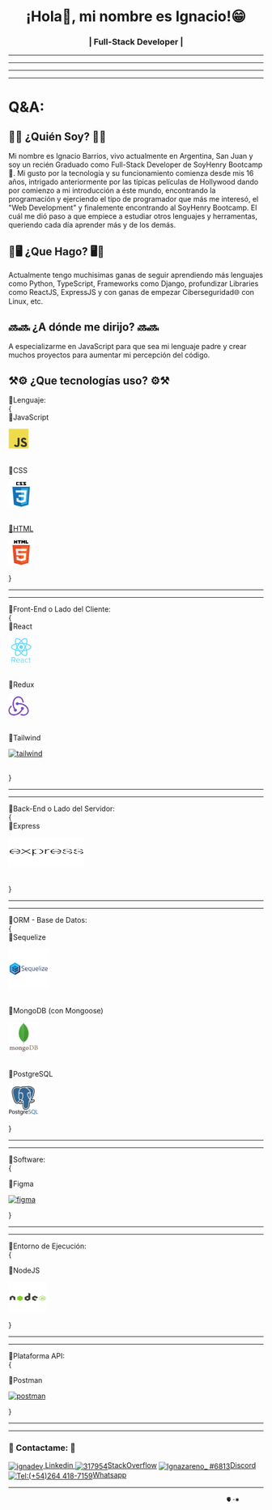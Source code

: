 <h1 align="center">¡Hola🤝, mi nombre es Ignacio!😁</h1>
<h3 align="center">| Full-Stack Developer |</h3>

-----------------------------------------------------------------------------------------------------------------------------------------------------------------------
-----------------------------------------------------------------------------------------------------------------------------------------------------------------------
-----------------------------------------------------------------------------------------------------------------------------------------------------------------------
-----------------------------------------------------------------------------------------------------------------------------------------------------------------------

<h1>Q&A:</h1>


<h2>👳🏻 ¿Quién Soy? 👳🏻</h2>
  
 Mi nombre es Ignacio Barrios, vivo actualmente en Argentina, San Juan y soy un recién Graduado como Full-Stack Developer de SoyHenry Bootcamp🥹.
 Mi gusto por la tecnología y su funcionamiento comienza desde mis 16 años, intrigado anteriormente por las típicas películas de Hollywood dando por comienzo a mi introducción a éste mundo, encontrando la programación y ejerciendo el tipo de programador que más me interesó, el "Web Development" y finalemente encontrando al SoyHenry Bootcamp. El cuál me dió paso a que empiece a estudiar otros lenguajes y herramentas, queriendo cada día aprender más y de los demás.

<h2>🤔🖥 ¿Que Hago? 🖥🤔</h2>
  
Actualmente tengo muchisimas ganas de seguir aprendiendo más lenguajes como Python, TypeScript, Frameworks como Django, profundizar Libraries como ReactJS, ExpressJS y con ganas de empezar Ciberseguridad🌐 con Linux, etc.
  
  
<h2>🔜🔜 ¿A dónde me dirijo? 🔜🔜</h2>
  
A especializarme en JavaScript para que sea mi lenguaje padre y crear muchos proyectos para aumentar mi percepción del código.


<h2>⚒⚙ ¿Que tecnologías uso? ⚙⚒</h2>

  🟰Lenguaje:                                                                                                                                                           
  {                                                                                                                                                                       
  🔹JavaScript<p align="left"><a href="https://developer.mozilla.org/en-US/docs/Web/JavaScript" target="_blank" rel="noreferrer"> <img src="https://raw.githubusercontent.com/devicons/devicon/master/icons/javascript/javascript-original.svg" alt="javascript" width="40" height="40"/></a></p>                  
  🔹CSS<p align="left"><a href="https://www.w3schools.com/css/" target="_blank" rel="noreferrer"> <img src="https://raw.githubusercontent.com/devicons/devicon/master/icons/css3/css3-original-wordmark.svg" alt="css3" width="50" height="50"/> </a> <a href="https://expressjs.com" target="_blank" rel="noreferrer"></p>                                                                                                            
  🔹HTML<p align="left"><a href="https://www.w3.org/html/" target="_blank" rel="noreferrer"> <img src="https://raw.githubusercontent.com/devicons/devicon/master/icons/html5/html5-original-wordmark.svg" alt="html5" width="50" height="50"/></a></p>                                                                                                         
  
  }                                                                                                                                                                        
  
-----------------------------------------------------------------------------------------------------------------------------------------------------------------------
-----------------------------------------------------------------------------------------------------------------------------------------------------------------------     
 
  🟰Front-End o Lado del Cliente:                                                                                                                                       
  {                                                                                                                                      
  🔹React<p align="left"><a href="https://reactjs.org/" target="_blank" rel="noreferrer"> <img src="https://raw.githubusercontent.com/devicons/devicon/master/icons/react/react-original-wordmark.svg" alt="react" width="50" height="50"/></a></p>                                                                                                                                                       
  🔹Redux<p align="left"><a href="https://redux.js.org" target="_blank" rel="noreferrer"> <img src="https://raw.githubusercontent.com/devicons/devicon/master/icons/redux/redux-original.svg" alt="redux" width="40" height="40"/></a></p>                                                                                                                                                           
  🔹Tailwind<p align="left"> <a href="https://tailwindcss.com/" target="_blank" rel="noreferrer"> <img src="https://www.vectorlogo.zone/logos/tailwindcss/tailwindcss-icon.svg" alt="tailwind" width="40" height="40"/> </a> </p>                                                                                                                                                           
  }                                                                                                                                                                                                                                               
  
---------------------------------------------------------------------------------------------------------------------------------------------------------------------------------------------------------------------------------------------------------------------------------------------------------------------------------------------- 
-----------------------------------------------------------------------------------------------------------------------------------------------------------------------
  
  🟰Back-End o Lado del Servidor:                                                                                                                                       
  {                                                                                                                                       
  🔹Express<p align="left"><a href="https://expressjs.com" target="_blank" rel="noreferrer"> <img src="https://raw.githubusercontent.com/devicons/devicon/master/icons/express/express-original-wordmark.svg" alt="express" width="150" height="60"/> </a></p>                                                                                                                                                          
  }
                                                                                                                                                                         
-----------------------------------------------------------------------------------------------------------------------------------------------------------------------
-----------------------------------------------------------------------------------------------------------------------------------------------------------------------  
  
  🟰ORM - Base de Datos:                                                                                                                                                 
  {                                                                                                                                                                       
  🔹Sequelize<p align="left"><a href="https://www.mongodb.com/" target="_blank" rel="noreferrer"> <img src="https://raw.githubusercontent.com/devicons/devicon/master/icons/sequelize/sequelize-original-wordmark.svg" alt="mongodb" width="80" height="80"/> </a> </p>                                                                                                                                                          
  🔹MongoDB (con Mongoose)<p align="left"><a href="https://www.mongodb.com/" target="_blank" rel="noreferrer"> <img src="https://raw.githubusercontent.com/devicons/devicon/master/icons/mongodb/mongodb-original-wordmark.svg" alt="mongodb" width="60" height="60"/> </a> </p>                                                                                                                                                         
  🔹PostgreSQL<p align="left"><a href="https://www.postgresql.org" target="_blank" rel="noreferrer"> <img src="https://raw.githubusercontent.com/devicons/devicon/master/icons/postgresql/postgresql-original-wordmark.svg" alt="postgresql" width="60" height="60"/> </a></p>                                                                                                                                                           
  
  }                                                                                                                                                                       

-----------------------------------------------------------------------------------------------------------------------------------------------------------------------
-----------------------------------------------------------------------------------------------------------------------------------------------------------------------  
  
  🟰Software:                                                                                                                                                 
  {                                                                                                                                                                                                                                                                                                                                             
  
  🔹Figma<p align="left"><a href="https://www.figma.com/" target="_blank" rel="noreferrer"> <img src="https://www.vectorlogo.zone/logos/figma/figma-icon.svg" alt="figma" width="40" height="40"/> </a> </p>                                                                                                                                                                                                                                                                                                                                    
  
  }                                                                                                                                                                       


-----------------------------------------------------------------------------------------------------------------------------------------------------------------------
-----------------------------------------------------------------------------------------------------------------------------------------------------------------------  
  
  🟰Entorno de Ejecución:                                                                                                                                              
  {                                                                                                                                                                                                                                                                                                                                             
  
  🔹NodeJS<p align="left"><a href="https://nodejs.org" target="_blank" rel="noreferrer"> <img src="https://raw.githubusercontent.com/devicons/devicon/master/icons/nodejs/nodejs-original-wordmark.svg" alt="nodejs" width="75" height="60"/> </a> </p>                                                                                                                                                                                                                                                                                                                                    
  
  }                                                                                                                                                                       
  
-----------------------------------------------------------------------------------------------------------------------------------------------------------------------
-----------------------------------------------------------------------------------------------------------------------------------------------------------------------  -----------------------------------------------------------------------------------------------------------------------------------------------------------------------
  
  🟰Plataforma API:                                                                                                                                                    
  {                                                                                                                                                                                                                                                                                                                                             
  
  🔹Postman<p align="left"><a href="https://postman.com" target="_blank" rel="noreferrer"> <img src="https://www.vectorlogo.zone/logos/getpostman/getpostman-icon.svg" alt="postman" width="40" height="40"/></a></p>                                                                                                                                                                                                                                                                                                                                    
  
  }                                                                                                                                                                                                                         
  
  
-----------------------------------------------------------------------------------------------------------------------------------------------------------------------
----------------------------------------------------------------------------------------------------------------------------------------------------------------------------------------------------------------------------------------------------------------------------------------------------------------------------------------------  
<h3 align="left">📩 Contactame: 📩</h3>
<p align="left">
<a href="https://linkedin.com/in/ignadev" target="blank"><img align="center" src="https://raw.githubusercontent.com/rahuldkjain/github-profile-readme-generator/master/src/images/icons/Social/linked-in-alt.svg" alt="ignadev" height="30" width="40" />
  Linkedin                                                                                                                                                          </a>
<a href="https://stackoverflow.com/users/21031614/ignacio-nazareno" target="blank"><img align="center" src="https://raw.githubusercontent.com/rahuldkjain/github-profile-readme-generator/master/src/images/icons/Social/stack-overflow.svg" alt="317954" height="30" width="40" />StackOverflow</a>
<a href="https://discord.gg/wXAwnxzV" target="blank"><img align="center" src="https://raw.githubusercontent.com/rahuldkjain/github-profile-readme-generator/master/src/images/icons/Social/discord.svg" alt="Ignazareno_ #6813" height="30" width="40" />Discord</a>
<a href="https://wa.me/542644187159?text=Hi!%20It%20seems%20that%20you%20want%20to%20communicate%20with%20me!" target="blank"><img align="center" src="https://raw.githubusercontent.com/rahuldkjain/github-profile-readme-generator/master/src/images/icons/Social/whatsapp.svg" alt="Tel:(+54)264 418-7159" height="30" width="40" />Whatsapp</a>
</p>
  
-----------------------------------------------------------------------------------------------------------------------------------------------------------------------

  

                                                                🫀-✱

